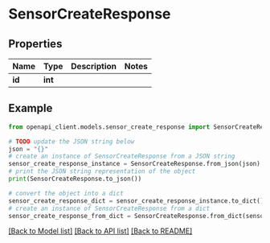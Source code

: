# SensorCreateResponse


## Properties

Name | Type | Description | Notes
------------ | ------------- | ------------- | -------------
**id** | **int** |  | 

## Example

```python
from openapi_client.models.sensor_create_response import SensorCreateResponse

# TODO update the JSON string below
json = "{}"
# create an instance of SensorCreateResponse from a JSON string
sensor_create_response_instance = SensorCreateResponse.from_json(json)
# print the JSON string representation of the object
print(SensorCreateResponse.to_json())

# convert the object into a dict
sensor_create_response_dict = sensor_create_response_instance.to_dict()
# create an instance of SensorCreateResponse from a dict
sensor_create_response_from_dict = SensorCreateResponse.from_dict(sensor_create_response_dict)
```
[[Back to Model list]](../README.md#documentation-for-models) [[Back to API list]](../README.md#documentation-for-api-endpoints) [[Back to README]](../README.md)


